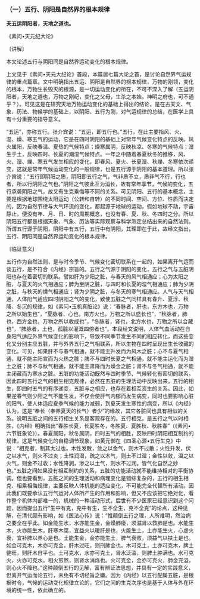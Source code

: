 ### （一）五行、阴阳是自然界的根本规律

**夫五运阴阳者，天地之道也。**

​《素问•天元纪大论》

〔讲解〕

本文论述五行与阴阳同是自然界运动变化的根本规律。

上文见于《素问•天元大纪论》首段，本篇居七篇大论之首，是讨论自然界气运规律的重点篇章。文中明确指出五运、阴阳是自然界的根本规律，万物的刚领，变化的根本，万物生长毁灭的根源，是一切运动变化的所在，不可不深入了解（五运阴阳者，天地之道也，万物之刚纪，变化之父母，生杀之本始，神明之府也，可不通乎？）。可见这是在研究天地万物运动变化的基础上得出的结论，是在古天文、气象、历法、物候学的基础上，以阴阳、五行为刚，对气运规律的总结，在医学上具有十分重要的指导意义。

“五运”，亦称五行。张介宾说：“五运，即五行也。”五行，在此主要指风、火、湿、燥、寒五气的运动，它是在四时阴阳的基础上对常年气候变化特点的反映。风火属阳，反映春温、夏热的气候特点；燥寒属阴，反映秋凉、冬寒的气候特点；湿生于土，反映四时、长夏的潮湿气候特点。一年之中随着春夏秋冬的推移，风、火、湿、燥、寒五气发生相应的变化，即春风、夏火、长夏湿、秋燥、冬寒依次递变，这就是常年气候运动变化的一般规律，也是五行源于阴阳的基本道理。所以张介宾说：“五行即阴阳之质，阴阳即五行之气，气非质不立，质非气不行，行也者，所以行阴阳之气也。”阴阳之气彼此互为消长，故有常年季节，气候的变化，五行承袭阴阳之气，故又有生克乘侮等不同的关系。可见阴阳、五行的基本概念，主要是根据地球围绕太阳运动（公转和自转）的不同时间、空间、方位、性质而决定的，因为自然节律与大气环流的变化，都起源于地球的运动，假如地球不动，宇宙静止，便没有年、月、日、时的周期概念，也没有春、夏、秋、冬四时之分。所以阴阳五行都是根据天象、气象、历法等实际观察与科学测定总结出来的自然法则。所谓五行源于阴阳，阴阳中有五行，五行中有阴阳，其理即在于此，故经文指出，五行、阴阳同是自然界运动变化的根本规律。

〔临证意义〕

五行作为自然法则，是与时令季节、气候变化密切联系在一起的，如果离开气运而谈五行，是不符合《内经》宗旨的。五行之气源于阴阳的变化，五行之气与五脏阴阳也存在着密切的联系。譬如肝为少阳之脏，与春天的风气相通应；心为太阳之脏，与夏天的火气相通应；脾为至阴之脏，与四时和长夏的湿气相通应；肺为少阴之脏，与秋天的燥气相通应；肾为少阴之脏，与冬天的寒气相通应。人气与天气相通，人体阳气适应四时阴阳之气的变化，致使五脏之气同样具有春升、夏浮、秋降、冬沉的规律，如《素问•玉机真脏论》说：“春脉者，肝也，东方木也，万物
之所以始生也”，“夏脉者、心也，南方火也，万物之所以盛长也”，“秋脉者，肺也，西方金也，万物之所以收成也”，“冬脉者，肾也，北方水也，万物之所以合藏也”，“脾脉者，土也，孤脏以灌溉四傍者也”。本段经文说明，人体气血活动在自身阳气适应外界气候变化的影响下，导致不同季节发生不同的相应转化，而这些变化又分别主应五脏，并与外界五行之气相联系，所以生物在四时呈现出生长收藏的变化。可见，如果肝不与春气相通，就不能主升发而为风木之脏；心不与夏气相通，就不能主阳宣而为火热之脏；脾不与四时长夏之气相通，就不能主运化而为湿土之脏；肺不与秋气相通，就不能主肃降而为燥金之脏；肾不与冬气相通，就不能主闭藏而为寒水之脏。五脏的功能活动既然与四时季节、气候转化有密切的联系，因此四时五行之气的相生相克规律，必然在五脏的生理活动中反映出来。五行的相生，即四时五气的有序递变，五脏与之相应，也存在着相互资生的关系。因此，如果逆春气则少阳之气不能生发，不仅会使肝气内郁而发生病变，同时也要影响心脏的阳气，使人体适应夏季气候的能力减弱，到夏天发生寒性的病变，所以《内经》认为，这是“奉长（奉养夏天的长气）者少”的缘故，其它各脏间也具有相似的关系。说明五脏之间的五行相生关系是客观存在的。五行相克，是五行之气以时相胜，《内经》明确指出“春胜长夏，长夏胜冬，冬胜夏、夏胜秋、秋胜春”（《素问•六节脏象论》）。春夏属阳，秋冬属阴，四时五气的相胜，反映四时阴阳相互制约的规律，这是气候变化的自稳调节现象，如黄元御在《四圣心源•五行生克》中说：“相克者，制其太过也。木性发散，敛之以金气，则木不过散；火性升发，伏之以水气，则火不过炎；土性润湿，疏之以木气，则土不过湿；金性以敛，温之以火气，则金不过收；水性降润，渗之以土气，则水不过润。皆气化自然之妙
也。”五脏之间如果没有相互制约的关系，五脏的功能活动就不能维持相对的平衡协调。但也要看到，五脏之间的生理活动和病理变化是错综复杂的，五行的相生相克、相乘相侮规律，主要反映人体机能的适应变化，不可能完全代替所有活动。因此我们既要承认五行气运对人体所产生的作用和影响，但又不应该把它绝对化，看作整个机体内部唯一的，机械的一种活动形式，后世有不少医家已经意识到这个问题，因而提出五行“生中有克，克中有生，生不全生，克不全克”的论点，这种见解，在清代颇有影响，如《医法心传》说：“惟颠倒五行之理，人所难明，然治病之要全在乎此。如金能生水，水亦能生金，金燥肺痿，须滋肾以救肺是也。水能生木，火亦能生木，肝寒木腐，宜益火以暖肝是也，火能生土，土亦能生火，心虚火衰，宜补脾以养心是也。土能生金，金亦能生土，脾气衰败，须益气以扶土是也。如金可克木，木亦可克金，肝木过旺，则刑肺金也。木可克土，土亦可克木，脾土健旺，则肝木自平也。土可克水，水亦可克土，肾水泛滥，则脾土肿满也。水可克火，火亦可克水，相火煎熬，则肾水消烁也。火可克金，金亦可克火，肺金充溢，则心火不降也。”这种颠倒五行的见解，富有辨证法思想，并具有一定的实践意义，但离开气运而论五行，未免有不切经旨之嫌。因为《内经》以五行配属五脏，是根据时令，气候的运动变化规律立论的，它们之间的生克次序也是基于人体与外在环境的统一性，依此确立的。

